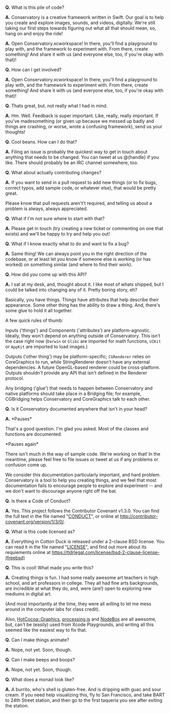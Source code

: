 **Q.** What is this pile of code?

**A.** Conservatory is a creative framework written in Swift. Our goal is to help you create and explore images, sounds, and videos, digitally. We're still taking our first steps towards figuring out what all that should mean, so, hang on and enjoy the ride!

**A.** Open Conservatory.xcworkspace! In there, you'll find a playground to play with, and the framework to experiment with. From there, create something! And share it with us (and everyone else, too, if you're okay with that)!

**Q.** How can I get involved?

**A.** Open Conservatory.xcworkspace! In there, you'll find a playground to play with, and the framework to experiment with. From there, create something! And share it with us (and everyone else, too, if you're okay with that)!


**Q.** Thats great, but, not really what I had in mind.

**A.** Hm. Well. Feedback is super important. Like, really, really important. If you've madesomething (or given up because we messed up badly and things are crashing, or worse, wrote a confusing framework), send us your thoughts!


**Q.** Cool beans. How can I do that?

**A.** Filing an issue is probably the quickest way to get in touch about anything that needs to be changed. You can tweet at us @{handle} if you like. There should probably be an IRC channel somewhere, too.


**Q.** What about actually contributing changes?

**A.** If you want to send in a pull request to add new things (or to fix bugs, correct typos, add sample code, or whatever else), that would be pretty great.


Please know that pull requests aren't't required, and telling us about a problem is always, always appreciated.


**Q.** What if I'm not sure where to start with that?

**A.** Please get in touch (try creating a new ticket or commenting on one that exists) and we'll be happy to try and help you out!


**Q.** What if I know exactly what to do and want to fix a bug?

**A.** Same thing! We can always point you in the right direction of the codebase, or at least let you know if someone else is working (or has worked) on something similar (and where to find their work).


**Q.** How did you come up with this API?

**A.** I sat at my desk, and, thought about it. I like most of whats shipped, but I could be talked into changing any of it. Pretty boring story, eh?

Basically, you have things. Things have attributes that help describe their appearance. Some other thing has the ability to draw a thing. And, there's some glue to hold it all together.

A few quick rules of thumb:

Inputs ('things') and Components ('attributes') are platform-agnostic. Ideally, they won't depend on anything outside of Conservatory. This isn't the case right now (`Darwin` or `Glibc` are imported for math functions, `UIKit` or `AppKit` are imported to load images.)

Outputs ('other thing') may be platform-specific; `CGRenderer` relies on CoreGraphics to run, while StringRenderer doesn't have any external dependencies. A future OpenGL-based renderer could be cross-platform. Outputs shouldn't provide any API that isn't defined in the Renderer protocol.

Any bridging ('glue') that needs to happen between Conservatory and native platforms should take place in a Bridging file; for example, CGBridging helps Conservatory and CoreGraphics talk to each other.


**Q.** Is it Conservatory documented anywhere that isn't in your head?

**A.** \*Pauses*

That's a good question. I'm glad you asked. Most of the classes and functions are documented.

\*Pauses again*

There isn't much in the way of sample code. We're working on that! In the meantime, please feel free to file issues or tweet at us if any problems or confusion come up.

We consider this documentation particularly important, and hard problem. Conservatory is a tool to help you creating things, and we feel that most documentation fails to encourage people to explore and experiment -- and we don't want to discourage anyone right off the bat.


**Q.** Is there a Code of Conduct?

**A.** Yes. This project follows the Contributor Covenant v1.3.0. You can find the full text in the file named "[CONDUCT](CONDUCT)", or online at http://contributor-covenant.org/version/1/3/0/.


**Q.** What is this code licensed as?

**A.** Everything in Cotton Duck is released under a 2-clause BSD license. You can read it in the file named "[LICENSE](LICENSE)", and find out more about its requiements online at https://tldrlegal.com/license/bsd-2-clause-license-(freebsd)



**Q.** This is cool! What made you write this?

**A.** Creating things is fun. I had some really awesome art teachers in high school, and art professors in college. They all had fine arts backgrounds, are incredible at what they do, and, were (are!) open to exploring new mediums in digital art.

(And most importantly at the time, they were all willing to let me mess around in the computer labs for class credit).

Also, [HotCocoa::Graphics](https://github.com/HotCocoa/HotCocoaGraphics), [processing.js](http://processingjs.org) and [NodeBox](https://www.nodebox.net) are all awesome, but, can't be (easily) used from Xcode Playgrounds, and writing all this seemed like the easiest way to fix that.


**Q.** Can I make things animate?

**A.** Nope, not yet. Soon, though.


**Q.** Can I make beeps and boops?

**A.** Nope, not yet. Soon, though.


**Q.** What does a monad look like?

**A.** A burrito, who's shell is gluten-free. And is dripping with guac and sour cream. If you need help visualizing this, fly to San Francisco, and take BART to 24th Street station, and then go to the first taqueria you see after exiting the station.

